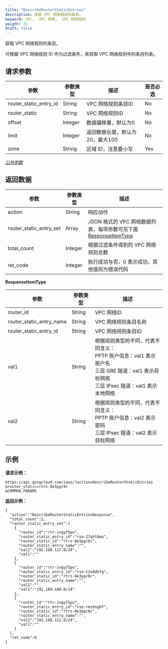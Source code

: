```yaml
---
title: "DescribeRouterStaticEntries"
description: 获取 VPC 网络规则的条目。
keyword: VPC,  VPC 网络,  VPC 网络规则
weight: 25
draft: false
---
```


获取 VPC 网络规则的条目。

可根据 VPC 网络规则 ID 作为过滤条件，来获取 VPC 网络规则中的条目列表。

## 请求参数

| 参数 | 参数类型 | 描述 | 是否必选 |
| --- | --- | --- | --- |
| router_static_entry_id | String |  VPC 网络规则条目ID | No |
| router_static | String |  VPC 网络规则ID | No |
| offset | Integer | 数据偏移量，默认为0 | No |
| limit | Integer | 返回数据长度，默认为20，最大100 | No |
| zone | String | 区域 ID，注意要小写 | Yes |

[_公共参数_](../../get_api/parameters/)

## 返回数据

| 参数 | 参数类型 | 描述 |
| --- | --- | --- |
| action | String | 响应动作 |
| router_static_entry_set | Array | JSON 格式的 VPC 网络数据列表，每项参数可见下面 [ResponseItemType](#responseitemtype) |
| total_count | Integer | 根据过滤条件得到的 VPC 网络规则总数 |
| ret_code | Integer | 执行成功与否，0 表示成功，其他值则为错误代码 |

**ResponseItemType**

| 参数 | 参数类型 | 描述 |
| --- | --- | --- |
| router_id | String |  VPC 网络ID |
| router_static_entry_name | String |  VPC 网络规则条目名称 |
| router_static_entry_id | String |  VPC 网络规则条目ID |
| val1 | String | 根据规则类型的不同，代表不同含义：<br/>PPTP 账户信息：val1 表示账户名<br/>三层 GRE 隧道：val1 表示目标网络<br/>三层 IPsec 隧道：val1 表示本地网络 |
| val2 | String | 根据规则类型的不同，代表不同含义：<br/>PPTP 账户信息：val2 表示密码<br/>三层 IPsec 隧道：val2 表示目标网络 |

## 示例

**请求示例：**

```
https://api.qingcloud.com/iaas/?action=DescribeRouterStaticEntries
&router_static=rtrs-8e3pgr8r
&COMMON_PARAMS
```

**返回示例：**

```
{
  "action":"DescribeRouterStaticEntriesResponse",
  "total_count":2,
  "router_static_entry_set":[
    {
      "router_id":"rtr-ingyf5po",
      "router_static_entry_id":"rse-27qhl6ma",
      "router_static_id":"rtrs-8e3pgr8r",
      "router_static_entry_name":"",
      "val2":"192.168.127.0/24",
      "val1":""
    },
    {
      "router_id":"rtr-ingyf5po",
      "router_static_entry_id":"rse-t3u8dhfg",
      "router_static_id":"rtrs-8e3pgr8r",
      "router_static_entry_name":"",
      "val2":"",
      "val1":"192.168.100.0/24"
    },
    {
      "router_id":"rtr-ingyf5po",
      "router_static_entry_id":"rse-rmz0sgbf",
      "router_static_id":"rtrs-8e3pgr8r",
      "router_static_entry_name":"",
      "val2":"192.168.111.0/24",
      "val1":""
    }
  ],
  "ret_code":0
}
```
